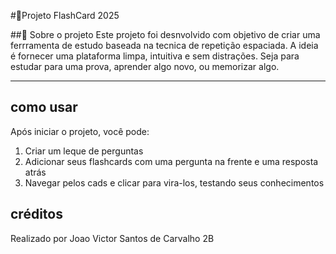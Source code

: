 #🧠Projeto FlashCard 2025

##🎯 Sobre o projeto
Este projeto foi desnvolvido com objetivo de criar uma ferrramenta de estudo baseada na tecnica de repetição espaciada.
A ideia é fornecer uma plataforma limpa, intuitiva e sem distrações.
Seja para estudar para uma prova, aprender algo novo, ou memorizar algo.

---

## como usar 
Após iniciar o projeto, você pode:
1. Criar um leque de perguntas
2. Adicionar seus flashcards com uma pergunta na frente e uma resposta atrás
3. Navegar pelos cads e clicar para vira-los, testando seus conhecimentos

## créditos
Realizado por Joao Victor Santos de Carvalho 2B